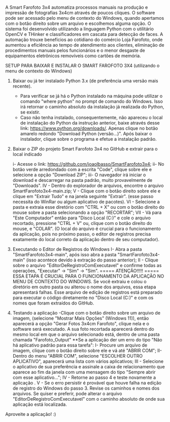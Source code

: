 A Smart Farofoto 3x4 automatiza processos manuais na produção e impressão de fotografias 3x4cm através de poucos cliques. O software pode ser acessado pelo menu de contexto do Windows, quando apertamos com o botão direito sobre um arquivo e escolhemos alguma opção. O sistema foi desenvolvido utilizando a linguagem Python com o utilitário OpenCV e THinker e classificadores em cascata para detecção de faces. A automação trouxe benefícios ao cotidiano do comércio Loja Farofoto, onde aumentou a eficiência ao tempo de atendimento aos clientes, eliminação de procedimentos manuais pelos funcionários e o menor desgaste de equipamentos eletrônicos removíveis como cartões de memória. 	

SETUP PARA BAIXAR E INSTALAR O SMART FAROFOTO 3X4 (utilizando o menu de contexto do Windows)

1. Baixar ou já ter instalado Python 3.x (de preferência uma versão mais recente).
	- Para verificar se já há o Python instalado na máquina pode utilizar o comando "where python" no prompt de comando do Windows. Isso irá retornar o caminho absoluto da instalação já realizada do Python, se existir.
	- Caso não tenha instalado, consequentemente, não apareceu o local de instalação do Python da instrução anterior, baixe através desse link: <https://www.python.org/downloads/>. Apenas clique no botão amarelo redondo "Download Python (versão...)". Após baixar o instalador, clique sobre o programa e efetue a instalação padrão.

2. Baixar o ZIP do projeto Smart Farofoto 3x4 no GitHub e extrair para o local indicado
   
	i- Acesse o link: <https://github.com/joaolbasso/SmartFarofoto3x4>;
	ii- No botão verde arredondado com a escrita "Code", clique sobre ele e selecione a opção "Download ZIP";
	iii- O navegador irá iniciar o download e descarregar na pasta padrão, muito provavelmente de "Downloads".
	IV - Dentro do explorador de arquivos, encontre o arquivo SmartFarofoto3x4-main.zip;
	V - Clique com o botão direito sobre ele e clique em "Extrair Tudo" e na janela seguinte "Extrair". (esse passo necessita do WinRar ou algum aplicativo de pacotes).
	VI - Selecione a pasta e extraia esse diretório com "CTRL + X" ou com o botão direito do mouse sobre a pasta selecionando a opção "RECORTAR";
	VII - Vá para "Este Computador" então para "Disco Local (C:)" e cole o arquivo recortado, pressione "CTRL + V" ou, clique com o botão direito do mouse, e "COLAR". (O local do arquivo é crucial para o funcionamento da aplicação, pois no próximo passo, o editor de registros precisa exatamente do local correto da aplicação dentro de seu computador).

4. Executando o Editor de Registros do Windows
	I- Abra a pasta "SmartFarofoto3x4-main", após isso abra a pasta "SmartFarofoto3x4-main" (isso acontece devido à extração do passo anterior);
	II - Clique sobre o arquivo "EditorDeRegistroComExecutavel" e confirme todas as operações, "Executar" -> "Sim" -> "Sim".
	===== ATENÇÃO!!!!! =====
	ESSA ETAPA É CRUCIAL PARA O FUNCIONAMENTO DA APLICAÇÃO NO MENU DE CONTEXTO DO WINDOWS. Se você extraiu e colou o diretório em outro pasta ou alterou o nome dos arquivos, essa etapa apresentará falhas. Esse arquivo de edição de registros está preparado para executar o código diretamente no "Disco Local (C:)" e com os nomes que foram extraídos do GitHub.

5. Testando a aplicação
	-Clique com o botão direito sobre um arquivo de imagem, (selecione "Mostrar Mais Opções" (Windows 11)), então aparecerá a opção "Gerar Fotos 3x4cm Farofoto", clique nela e o software será executado. A sua foto recortada aparecerá dentro do mesmo local em que o arquivo selecionado está, dentro de uma pasta chamada "Farofoto_Output"
	**Se a aplicação der um erro do tipo "Não há aplicativo padrão para essa tarefa":
		I- Procure um arquivo de imagem, clique com o botão direito sobre ele e vá até "ABRIR COM";
		II- Dentro do menu "ABRIR COM", selecione "ESCOLHER OUTRO APLICATIVO", aparecerá uma lista com vários aplicativos;
		III - Selecione o aplicativo de sua preferência e assinale a caixa de relacionamento que aparece ao fim da janela com uma mensagem do tipo "Sempre abrir com esse aplicativo...";
		IV - Retorne ao passo 4 e teste novamente a aplicação .
		V - Se o erro persistir é provável que houve falha na edição de registro do Windows do passo 3. Revise os caminhos e nomes dos arquivos. Se quiser e preferir, pode alterar o arquivo "EditorDeRegistroComExecutavel" com o caminho absoluto de onde sua aplicação está localizada.

Aproveite a aplicação! :)
